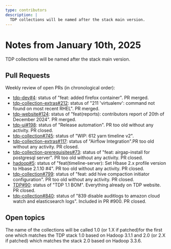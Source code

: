 ```yaml
---
type: contributors
description: |
  TDP collections will be named after the stack main version.
---
```


# Notes from January 10th, 2025

TDP collections will be named after the stack main version.

## Pull Requests

Weekly review of open PRs (in chronological order):

- [tdp-dev#4](https://github.com/TOSIT-IO/tdp-dev/pull/4): status of "feat: added firefox container". PR merged.
- [tdp-collection-extras#212](https://github.com/TOSIT-IO/tdp-collection-extras/pull/212): status of "211 'virtualenv': command not found on most recent RHEL". PR merged.
- [tdp-website#124](https://github.com/TOSIT-IO/tdp-website/pull/124): status of "feat(reports): contributors report of 20th of December 2024". PR merged.
- [tdp-ui#198](https://github.com/TOSIT-IO/tdp-ui/pull/198): status of "Release automation". PR too old without any activity. PR closed.
- [tdp-collection#745](https://github.com/TOSIT-IO/tdp-collection/pull/745): status of "WIP: 612 yarn timeline v2".
- [tdp-collection-extras#117](https://github.com/TOSIT-IO/tdp-collection-extras/pull/117): status of "Airflow Integration".PR too old without any activity. PR closed.
- [tdp-collection-prerequisites#73](https://github.com/TOSIT-IO/tdp-collection-prerequisites/pull/73): status of "feat: airgap-install for postgresql server". PR too old without any activity. PR closed.
- [hadoop#5](https://github.com/TOSIT-IO/hadoop/pull/5): status of "feat(timeline-server): Set Hbase 2.x profile version to Hbase 2.1.10 #4". PR too old without any activity. PR closed.
- [tdp-collection#799](https://github.com/TOSIT-IO/tdp-collection/pull/799): status of "feat: add hive compaction initiator configuration". PR too old without any activity. PR closed.
- [TDP#90](https://github.com/TOSIT-IO/TDP/pull/90): status of "TDP 1.1 BOM". Everything already on TDP website. PR closed.
- [tdp-collection#840](https://github.com/TOSIT-IO/tdp-collection/pull/840): status of "839 disable auditlogs to amazon cloud watch and elasticsearch logs". Included in PR #900. PR closed.

## Open topics

The name of the collections will be called 1.0 (or 1.X if patched)for the first one which matches the TDP stack 1.0 based on Hadoop 3.1.1 and 2.0 (or 2.X if patched) which matches the stack 2.0 based on Hadoop 3.3.6.
